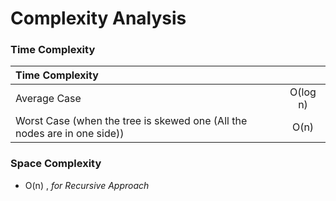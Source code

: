 # Complexity Analysis

### Time Complexity
| Time Complexity||
| :-- | :--: |
| Average Case| O(log n) |
| Worst Case (when the tree is skewed one (All the nodes are in one side)) | O(n) |

### Space Complexity
- O(n) , _for Recursive Approach_



